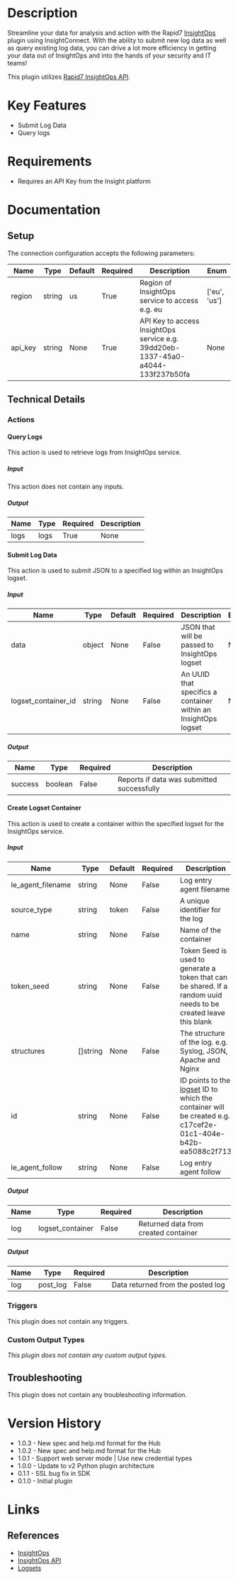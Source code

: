 # Description

Streamline your data for analysis and action with the Rapid7 [InsightOps](https://insightops.help.rapid7.com/docs) plugin using InsightConnect. With the ability to submit new log data as well as query existing log data, you can drive a lot more efficiency in getting your data out of InsightOps and into the hands of your security and IT teams!

This plugin utilizes [Rapid7 InsightOps API](https://insightops.help.rapid7.com/docs).

# Key Features

* Submit Log Data
* Query logs

# Requirements

* Requires an API Key from the Insight platform

# Documentation

## Setup

The connection configuration accepts the following parameters:

|Name|Type|Default|Required|Description|Enum|
|----|----|-------|--------|-----------|----|
|region|string|us|True|Region of InsightOps service to access e.g. eu|['eu', 'us']|
|api_key|string|None|True|API Key to access InsightOps service e.g. 39dd20eb-1337-45a0-a4044-133f237b50fa|None|

## Technical Details

### Actions

#### Query Logs

This action is used to retrieve logs from InsightOps service.

##### Input

This action does not contain any inputs.

##### Output

|Name|Type|Required|Description|
|----|----|--------|-----------|
|logs|logs|True|None|

#### Submit Log Data

This action is used to submit JSON to a specified log within an InsightOps logset.

##### Input

|Name|Type|Default|Required|Description|Enum|
|----|----|-------|--------|-----------|----|
|data|object|None|False|JSON that will be passed to InsightOps logset|None|
|logset_container_id|string|None|False|An UUID that specifics a container within an InsightOps logset|None|

##### Output

|Name|Type|Required|Description|
|----|----|--------|-----------|
|success|boolean|False|Reports if data was submitted successfully|

#### Create Logset Container

This action is used to create a container within the specified logset for the InsightOps service.

##### Input

|Name|Type|Default|Required|Description|Enum|
|----|----|-------|--------|-----------|----|
|le_agent_filename|string|None|False|Log entry agent filename|None|
|source_type|string|token|False|A unique identifier for the log|None|
|name|string|None|False|Name of the container|None|
|token_seed|string|None|False|Token Seed is used to generate a token that can be shared. If a random uuid needs to be created leave this blank|None|
|structures|[]string|None|False|The structure of the log. e.g. Syslog, JSON, Apache and Nginx|None|
|id|string|None|False|ID points to the [logset](https://insightops.help.rapid7.com/docs/using-log-search) ID to which the container will be created e.g. c17cef2e-01c1-404e-b42b-ea5088c2f713|None|
|le_agent_follow|string|None|False|Log entry agent follow|None|

##### Output

|Name|Type|Required|Description|
|----|----|--------|-----------|
|log|logset_container|False|Returned data from created container|

##### Output

|Name|Type|Required|Description|
|----|----|--------|-----------|
|log|post_log|False|Data returned from the posted log|

### Triggers

This plugin does not contain any triggers.

### Custom Output Types

_This plugin does not contain any custom output types._

## Troubleshooting

This plugin does not contain any troubleshooting information.

# Version History

* 1.0.3 - New spec and help.md format for the Hub
* 1.0.2 - New spec and help.md format for the Hub
* 1.0.1 - Support web server mode | Use new credential types
* 1.0.0 - Update to v2 Python plugin architecture
* 0.1.1 - SSL bug fix in SDK
* 0.1.0 - Initial plugin

# Links

## References

* [InsightOps](https://www.rapid7.com/products/insightops/)
* [InsightOps API](https://insightops.help.rapid7.com/docs)
* [Logsets](https://insightops.help.rapid7.com/docs/using-log-search)


